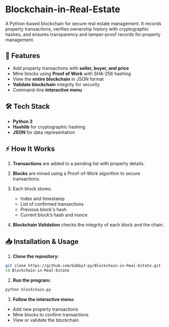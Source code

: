# Blockchain-in-Real-Estate
A Python-based blockchain for secure real estate management. It records property transactions, verifies ownership history with cryptographic hashes, and ensures transparency and tamper-proof records for property management.

## 🚀 Features
- Add property transactions with **seller, buyer, and price**  
- Mine blocks using **Proof of Work** with SHA-256 hashing  
- View the **entire blockchain** in JSON format  
- **Validate blockchain** integrity for security  
- Command-line **interactive menu**

## 🛠️ Tech Stack
- **Python 3**  
- **Hashlib** for cryptographic hashing  
- **JSON** for data representation

## ⚡ How It Works
1. **Transactions** are added to a pending list with property details.  
2. **Blocks** are mined using a Proof-of-Work algorithm to secure transactions.  
3. Each block stores:
   - Index and timestamp  
   - List of confirmed transactions  
   - Previous block's hash  
   - Current block’s hash and nonce  

4. **Blockchain Validation** checks the integrity of each block and the chain.  

## 📥 Installation & Usage
1. **Clone the repository:**
```bash
git clone https://github.com/GabbyJ-py/Blockchain-in-Real-Estate.git
cd Blockchain-in-Real-Estate
```

2. **Run the program:**
```bash
python blockchain.py
```

3. **Follow the interactive menu:**
- Add new property transactions
- Mine blocks to confirm transactions
- View or validate the blockchain
